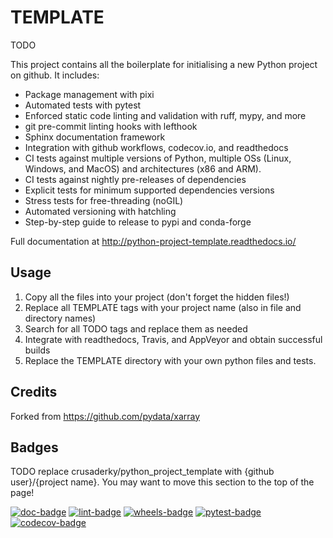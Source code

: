 # TEMPLATE

TODO

This project contains all the boilerplate for initialising a new Python project
on github. It includes:

- Package management with pixi
- Automated tests with pytest
- Enforced static code linting and validation with ruff, mypy, and more
- git pre-commit linting hooks with lefthook
- Sphinx documentation framework
- Integration with github workflows, codecov.io, and readthedocs
- CI tests against multiple versions of Python, multiple OSs (Linux, Windows,
  and MacOS) and architectures (x86 and ARM).
- CI tests against nightly pre-releases of dependencies
- Explicit tests for minimum supported dependencies versions
- Stress tests for free-threading (noGIL)
- Automated versioning with hatchling
- Step-by-step guide to release to pypi and conda-forge

Full documentation at http://python-project-template.readthedocs.io/

## Usage

1. Copy all the files into your project (don't forget the hidden files!)
2. Replace all TEMPLATE tags with your project name (also in file and directory
   names)
3. Search for all TODO tags and replace them as needed
4. Integrate with readthedocs, Travis, and AppVeyor and obtain successful builds
5. Replace the TEMPLATE directory with your own python files and tests.

## Credits

Forked from https://github.com/pydata/xarray

## Badges

TODO replace crusaderky/python_project_template with {github user}/{project
name}. You may want to move this section to the top of the page!

[![doc-badge](https://github.com/crusaderky/python_project_template/actions/workflows/docs.yml/badge.svg)](https://github.com/crusaderky/python_project_template/actions)
[![lint-badge](https://github.com/crusaderky/python_project_template/actions/workflows/lint.yml/badge.svg)](https://github.com/crusaderky/python_project_template/actions)
[![wheels-badge](https://github.com/crusaderky/python_project_template/actions/workflows/wheels.yml/badge.svg)](https://github.com/crusaderky/python_project_template/actions)
[![pytest-badge](https://github.com/crusaderky/python_project_template/actions/workflows/pytest.yml/badge.svg)](https://github.com/crusaderky/python_project_template/actions)
[![codecov-badge](https://codecov.io/gh/crusaderky/python_project_template/branch/main/graph/badge.svg)](https://codecov.io/gh/crusaderky/python_project_template/branch/main)
